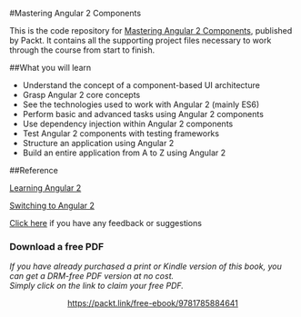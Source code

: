 #Mastering Angular 2 Components

This is the code repository for [Mastering Angular 2 Components](https://www.packtpub.com/web-development/mastering-angular-2-components?utm_source=github&utm_medium=repository&utm_campaign=9781785884641), published by Packt. It contains all the supporting project files necessary to work through the course from start to finish.

##What you will learn

* Understand the concept of a component-based UI architecture
* Grasp Angular 2 core concepts
* See the technologies used to work with Angular 2 (mainly ES6)
* Perform basic and advanced tasks using Angular 2 components
* Use dependency injection within Angular 2 components
* Test Angular 2 components with testing frameworks
* Structure an application using Angular 2
* Build an entire application from A to Z using Angular 2

##Reference

[Learning Angular 2](https://www.packtpub.com/web-development/learning-angular-2?utm_source=github&utm_medium=repository&utm_campaign=9781785882074)

[Switching to Angular 2](https://www.packtpub.com/web-development/switching-angular-2?utm_source=github&utm_medium=repository&utm_campaign=9781785886201)

[Click here](https://docs.google.com/forms/d/e/1FAIpQLSe5qwunkGf6PUvzPirPDtuy1Du5Rlzew23UBp2S-P3wB-GcwQ/viewform) if you have any feedback or suggestions
### Download a free PDF

 <i>If you have already purchased a print or Kindle version of this book, you can get a DRM-free PDF version at no cost.<br>Simply click on the link to claim your free PDF.</i>
<p align="center"> <a href="https://packt.link/free-ebook/9781785884641">https://packt.link/free-ebook/9781785884641 </a> </p>